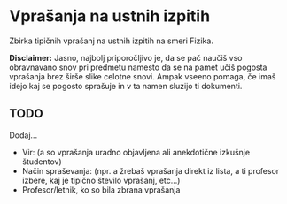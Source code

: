 # Vprašanja na ustnih izpitih

Zbirka tipičnih vprašanj na ustnih izpitih na smeri Fizika.

**Disclaimer:** Jasno, najbolj priporočljivo je, da se pač naučiš vso obravnavano snov pri predmetu namesto da se na pamet učiš pogosta vprašanja brez širše slike celotne snovi.
  Ampak vseeno pomaga, če imaš idejo kaj se pogosto sprašuje in v ta namen sluzijo ti dokumenti.

## TODO

Dodaj...

- Vir: (a so vprašanja uradno objavljena ali anekdotične izkušnje študentov)
- Način spraševanja: (npr. a žrebaš vprašanja direkt iz lista, a ti profesor izbere, kaj je tipično število vprašanj, etc...)
- Profesor/letnik, ko so bila zbrana vprašanja
